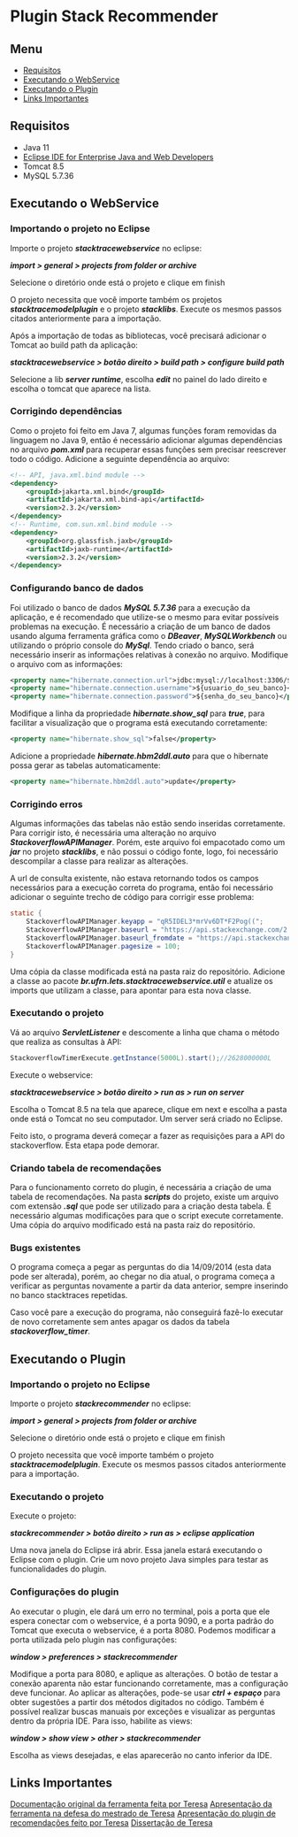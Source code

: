 # Plugin Stack Recommender

##  Menu

- [Requisitos](#requisitos)
- [Executando o WebService](#executando-o-webservice)
- [Executando o Plugin](#executando-o-plugin)
- [Links Importantes](#links-importantes)

## Requisitos
- Java 11
- [Eclipse IDE for Enterprise Java and Web Developers](https://www.eclipse.org/downloads/packages/release/2021-09/r/eclipse-ide-enterprise-java-and-web-developers)
- Tomcat 8.5
- MySQL 5.7.36

## Executando o WebService

### Importando o projeto no Eclipse
Importe o projeto ***stacktracewebservice*** no eclipse:

***import > general > projects from folder or archive***

Selecione o diretório onde está o projeto e clique em finish

O projeto necessita que você importe também os projetos ***stacktracemodelplugin*** e o projeto ***stacklibs***. Execute os mesmos passos citados anteriormente para a importação.

Após a importação de todas as bibliotecas, você precisará adicionar o Tomcat ao build path da aplicação:

***stacktracewebservice > botão direito > build path > configure build path***

Selecione a lib ***server runtime***, escolha ***edit*** no painel do lado direito e escolha o tomcat que aparece na lista.

### Corrigindo dependências

Como o projeto foi feito em Java 7, algumas funções foram removidas da linguagem no Java 9, então é necessário adicionar algumas dependências no arquivo ***pom.xml*** para recuperar essas funções sem precisar reescrever todo o código. Adicione a seguinte dependência ao arquivo:
```xml
<!-- API, java.xml.bind module -->
<dependency>
	<groupId>jakarta.xml.bind</groupId>
	<artifactId>jakarta.xml.bind-api</artifactId>
	<version>2.3.2</version>
</dependency>
<!-- Runtime, com.sun.xml.bind module -->
<dependency>
	<groupId>org.glassfish.jaxb</groupId>
	<artifactId>jaxb-runtime</artifactId>
	<version>2.3.2</version>
</dependency>
```

### Configurando banco de dados

Foi utilizado o banco de dados ***MySQL 5.7.36*** para a execução da aplicação, e é recomendado que utilize-se o mesmo para evitar possíveis problemas na execução. É necessário a criação de um banco de dados usando alguma ferramenta gráfica como o ***DBeaver***, ***MySQLWorkbench*** ou utilizando o próprio console do ***MySql***. Tendo criado o banco, será necessário inserir as informações relativas à conexão no arquivo. Modifique o arquivo com as informações:

```xml
<property name="hibernate.connection.url">jdbc:mysql://localhost:3306/${nome_do_seu_banco}</property>	
<property name="hibernate.connection.username">${usuario_do_seu_banco}</property>
<property name="hibernate.connection.password">${senha_do_seu_banco}</property>
```
Modifique a linha da propriedade ***hibernate.show_sql*** para ***true***, para facilitar a visualização que o programa está executando corretamente:

```xml
<property name="hibernate.show_sql">false</property>
```

Adicione a propriedade ***hibernate.hbm2ddl.auto*** para que o hibernate possa gerar as tabelas automaticamente:

```xml
<property name="hibernate.hbm2ddl.auto">update</property>
```

### Corrigindo erros

Algumas informações das tabelas não estão sendo inseridas corretamente. Para corrigir isto, é necessária uma alteração no arquivo ***StackoverflowAPIManager***. Porém, este arquivo foi empacotado como um ***jar*** no projeto ***stacklibs***, e não possui o código fonte, logo, foi necessário descompilar a classe para realizar as alterações.

A url de consulta existente, não estava retornando todos os campos necessários para a execução correta do programa, então foi necessário adicionar o seguinte trecho de código para corrigir esse problema:

```java
static {
	StackoverflowAPIManager.keyapp = "qR5IDEL3*mrVv6DT*F2Pog((";
	StackoverflowAPIManager.baseurl = "https://api.stackexchange.com/2.2/search?tagged=hibernate&site=stackoverflow&filter=!Pw)h(Uw4R_.Nt-fTg3-lrhgDr978Xe&key=" + 	StackoverflowAPIManager.keyapp;
	StackoverflowAPIManager.baseurl_fromdate = "https://api.stackexchange.com/2.2/search?fromdate=data_inicio&tagged=hibernate&site=stackoverflow&filter=!Pw)h(Uw4R_.Nt-fTg3-lrhgDr978Xe&key=" + StackoverflowAPIManager.keyapp;
	StackoverflowAPIManager.pagesize = 100;
}
```

Uma cópia da classe modificada está na pasta raiz do repositório. Adicione a classe ao pacote ***br.ufrn.lets.stacktracewebservice.util*** e atualize os imports que utilizam a classe, para apontar para esta nova classe.

### Executando o projeto
Vá ao arquivo ***ServletListener*** e descomente a linha que chama o método que realiza as consultas à API:

```java
StackoverflowTimerExecute.getInstance(5000L).start();//2628000000L
```
Execute o webservice:

***stacktracewebservice > botão direito > run as > run on server***

Escolha o Tomcat 8.5 na tela que aparece, clique em next e escolha a pasta onde está o Tomcat no seu computador. Um server será criado no Eclipse.

Feito isto, o programa deverá começar a fazer as requisições para a API do stackoverflow. Esta etapa pode demorar.

### Criando tabela de recomendações
Para o funcionamento correto do plugin, é necessária a criação de uma tabela de recomendações. Na pasta ***scripts*** do projeto, existe um arquivo com extensão ***.sql*** que pode ser utilizado para a criação desta tabela. É necessário algumas modificações para que o script execute corretamente. Uma cópia do arquivo modificado está na pasta raiz do repositório.

### Bugs existentes
O programa começa a pegar as perguntas do dia 14/09/2014 (esta data pode ser alterada), porém, ao chegar no dia atual, o programa começa a verificar as perguntas novamente a partir da data anterior, sempre inserindo no banco stacktraces repetidas.

Caso você pare a execução do programa, não conseguirá fazê-lo executar de novo corretamente sem antes apagar os dados da tabela ***stackoverflow_timer***.

## Executando o Plugin

### Importando o projeto no Eclipse
Importe o projeto ***stackrecommender*** no eclipse:

***import > general > projects from folder or archive***

Selecione o diretório onde está o projeto e clique em finish

O projeto necessita que você importe também o projeto ***stacktracemodelplugin***. Execute os mesmos passos citados anteriormente para a importação.

### Executando o projeto
Execute o projeto:

***stackrecommender > botão direito > run as > eclipse application***

Uma nova janela do Eclipse irá abrir. Essa janela estará executando o Eclipse com o plugin. Crie um novo projeto Java simples para testar as funcionalidades do plugin.

### Configurações do plugin
Ao executar o plugin, ele dará um erro no terminal, pois a porta que ele espera conectar com o webservice, é a porta 9090, e a porta padrão do Tomcat que executa o webservice, é a porta 8080. Podemos modificar a porta utilizada pelo plugin nas configurações:

***window > preferences > stackrecommender***

Modifique a porta para 8080, e aplique as alterações. O botão de testar a conexão aparenta não estar funcionando corretamente, mas a configuração deve funcionar.
Ao aplicar as alterações, pode-se usar ***ctrl + espaço*** para obter sugestões a partir dos métodos digitados no código. Também é possível realizar buscas manuais por exceções e visualizar as perguntas dentro da própria IDE. Para isso, habilite as views:

***window > show view > other > stackrecommender***

Escolha as views desejadas, e elas aparecerão no canto inferior da IDE.

## Links Importantes

[Documentação original da ferramenta feita por Teresa](https://docs.google.com/document/d/15Iv3z1-pHAtvSX8h6tW-sRz1JH2MF5Q9HrzUBScQYUY/edit)
[Apresentação da ferramenta na defesa do mestrado de Teresa](https://docs.google.com/presentation/d/1IwskfisDV4HKkDchb4gv4ienSBG8uGm9GJ9KVOnDSeA/edit#slide=id.p)
[Apresentação do plugin de recomendações feito por Teresa](https://docs.google.com/presentation/d/1xymcVAPneaPwplpMP-8pZLxiUW3wFMj06Kgm4C00O7w/edit#slide=id.p)
[Dissertação de Teresa](https://github.com/paulosandinof/stackrecommender/files/7406718/Dissertacao_versao_final.pdf)

